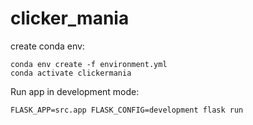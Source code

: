 # clicker_mania

create conda env:
```
conda env create -f environment.yml
conda activate clickermania
```

Run app in development mode:
```
FLASK_APP=src.app FLASK_CONFIG=development flask run
```